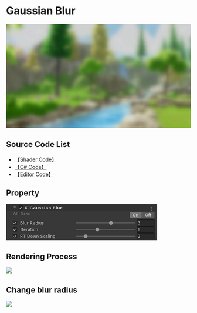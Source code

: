 
# Gaussian Blur
![](../../../../Media/Blur/GaussianBlur/GaussianBlur.png)

## Source Code List
- [【Shader Code】](Shader/GaussianBlur.shader)
- [【C# Code】](GaussianBlur.cs)
- [【Editor Code】](Editor/GaussianBlurEditor.cs)

## Property
![](../../../../Media/Blur/GaussianBlur/GaussianBlur_.png)


## Rendering Process

![](../../../../Media/Blur/GaussianBlur/GaussianBlur-1.gif)

## Change blur radius
![](../../../../Media/Blur/GaussianBlur/GaussianBlur-2.gif)